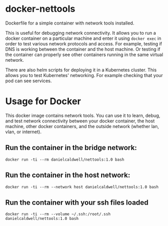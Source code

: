 # docker-nettools
Dockerfile for a simple container with network tools installed. 

This is useful for debugging network connectivity. It allows you to run a docker container on a particular machine and enter 
it using `docker exec` in order to test various network protocols and access. For example, testing if DNS is working between
the container and the host machine. Or testing if the container can properly see other containers running in the same virtual
network. 

There are also helm scripts for deploying it in a Kubernetes cluster. This allows you to test Kubernetes' networking. For example
checking that your pod can see services. 

# Usage for Docker

This docker image contains network tools. You can use it to learn, debug, and test network connectivity between your docker container, the host machine, other docker containers, and the outside network (whether lan, vlan, or internet). 

## Run the container in the bridge network: 
```
docker run -ti --rm danielcaldwell/nettools:1.0 bash
```

## Run the container in the host network: 

```
docker run -ti --rm --network host danielcaldwell/nettools:1.0 bash
```

## Run the container with your ssh files loaded
```
docker run -ti --rm --volume ~/.ssh:/root/.ssh danielcaldwell/nettools:1.0 bash
```

